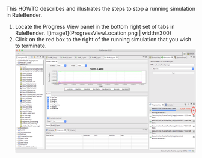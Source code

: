 This HOWTO describes and illustrates the steps to stop a running simulation in RuleBender.

1. Locate the Progress View panel in the bottom right set of tabs in RuleBender.
![image1](ProgressViewLocation.png | width=300)
2. Click on the red box to the right of the running simulation that you wish to terminate.
![image1](ProgressViewStopping.png)
